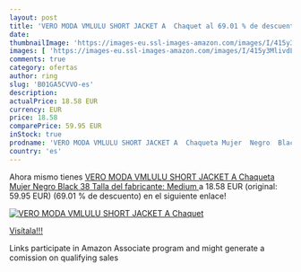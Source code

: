 ```yaml
---
layout: post
title: 'VERO MODA VMLULU SHORT JACKET A  Chaquet al 69.01 % de descuento'
date: 
thumbnailImage: 'https://images-eu.ssl-images-amazon.com/images/I/415y3MlivdL._SL200_.jpg'
images: [ 'https://images-eu.ssl-images-amazon.com/images/I/415y3MlivdL._SL200_.jpg' ]
comments: true
category: ofertas
author: ring
slug: 'B01GA5CVVO-es'
description:
actualPrice: 18.58 EUR
currency: EUR
price: 18.58
comparePrice: 59.95 EUR
inStock: true
prodname: 'VERO MODA VMLULU SHORT JACKET A  Chaqueta Mujer  Negro  Black   38  Talla del fabricante: Medium '
country: 'es'
---
```


Ahora mismo tienes [VERO MODA VMLULU SHORT JACKET A  Chaqueta Mujer  Negro  Black   38  Talla del fabricante: Medium ](https://www.amazon.es/dp/B01GA5CVVO/?tag=tolees-21) a 18.58 EUR (original: 59.95 EUR) (69.01 %  de descuento) en el siguiente enlace!

[![VERO MODA VMLULU SHORT JACKET A  Chaquet](https://images-eu.ssl-images-amazon.com/images/I/415y3MlivdL._SL200_.jpg)](https://www.amazon.es/dp/B01GA5CVVO/?tag=tolees-21)

[Visítala!!!](https://www.amazon.es/dp/B01GA5CVVO/?tag=tolees-21)

Links participate in Amazon Associate program and might generate a comission on qualifying sales
